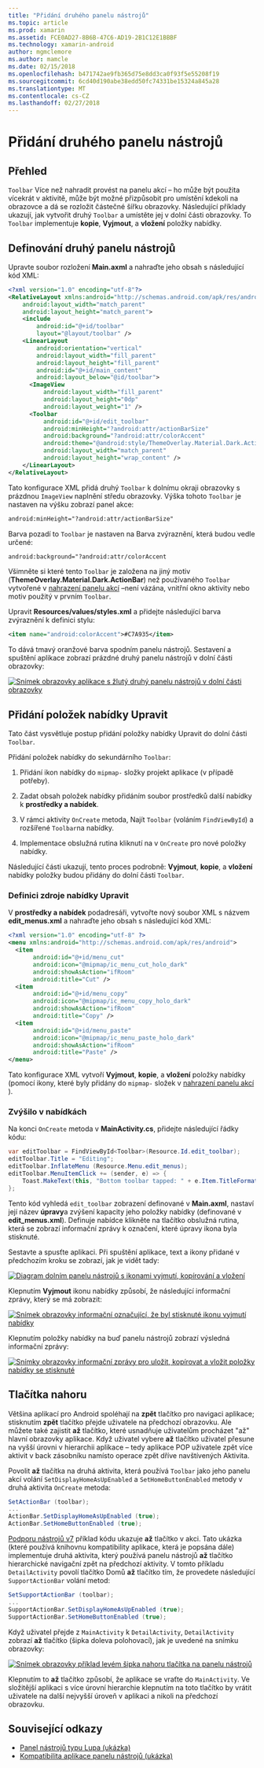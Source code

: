 ```yaml
---
title: "Přidání druhého panelu nástrojů"
ms.topic: article
ms.prod: xamarin
ms.assetid: FCE0AD27-8B6B-47C6-AD19-2B1C12E1BBBF
ms.technology: xamarin-android
author: mgmclemore
ms.author: mamcle
ms.date: 02/15/2018
ms.openlocfilehash: b471742ae9fb365d75e8dd3ca0f93f5e55208f19
ms.sourcegitcommit: 6cd40d190abe38edd50fc74331be15324a845a28
ms.translationtype: MT
ms.contentlocale: cs-CZ
ms.lasthandoff: 02/27/2018
---
```

# <a name="adding-a-second-toolbar"></a>Přidání druhého panelu nástrojů

<a name="overview" />

## <a name="overview"></a>Přehled 

`Toolbar` Více než nahradit provést na panelu akcí &ndash; ho může být použita vícekrát v aktivitě, může být možné přizpůsobit pro umístění kdekoli na obrazovce a dá se rozložit částečné šířku obrazovky. Následující příklady ukazují, jak vytvořit druhý `Toolbar` a umístěte jej v dolní části obrazovky. To `Toolbar` implementuje **kopie**, **Vyjmout**, a **vložení** položky nabídky. 

<a name="define_second" />

## <a name="define-the-second-toolbar"></a>Definování druhý panelu nástrojů 

Upravte soubor rozložení **Main.axml** a nahraďte jeho obsah s následující kód XML:

```xml
<?xml version="1.0" encoding="utf-8"?>
<RelativeLayout xmlns:android="http://schemas.android.com/apk/res/android"
    android:layout_width="match_parent"
    android:layout_height="match_parent">
    <include
        android:id="@+id/toolbar"
        layout="@layout/toolbar" />
    <LinearLayout
        android:orientation="vertical"
        android:layout_width="fill_parent"
        android:layout_height="fill_parent"
        android:id="@+id/main_content"
        android:layout_below="@id/toolbar">
      <ImageView
          android:layout_width="fill_parent"
          android:layout_height="0dp"
          android:layout_weight="1" />
      <Toolbar
          android:id="@+id/edit_toolbar"
          android:minHeight="?android:attr/actionBarSize"
          android:background="?android:attr/colorAccent"
          android:theme="@android:style/ThemeOverlay.Material.Dark.ActionBar"
          android:layout_width="match_parent"
          android:layout_height="wrap_content" />
    </LinearLayout>
</RelativeLayout>
```

Tato konfigurace XML přidá druhý `Toolbar` k dolnímu okraji obrazovky s prázdnou `ImageView` naplnění středu obrazovky. Výška tohoto `Toolbar` je nastaven na výšku zobrazí panel akce: 

```xml
android:minHeight="?android:attr/actionBarSize"
```

Barva pozadí to `Toolbar` je nastaven na Barva zvýraznění, která budou vedle určené:

```xml
android:background="?android:attr/colorAccent
```

Všimněte si které tento `Toolbar` je založena na jiný motiv (**ThemeOverlay.Material.Dark.ActionBar**) než používaného `Toolbar` vytvořené v [nahrazení panelu akcí](~/android/user-interface/controls/tool-bar/replacing-the-action-bar.md) &ndash;není vázána, vnitřní okno aktivity nebo motiv použitý v prvním `Toolbar`.

Upravit **Resources/values/styles.xml** a přidejte následující barva zvýraznění k definici stylu: 

```xml
<item name="android:colorAccent">#C7A935</item>
```

To dává tmavý oranžové barva spodním panelu nástrojů. Sestavení a spuštění aplikace zobrazí prázdné druhý panelu nástrojů v dolní části obrazovky: 

[![Snímek obrazovky aplikace s žlutý druhý panelu nástrojů v dolní části obrazovky](adding-a-second-toolbar-images/01-second-toolbar-sml.png)](adding-a-second-toolbar-images/01-second-toolbar.png)


<a name="second_menus" />
 
## <a name="add-edit-menu-items"></a>Přidání položek nabídky Upravit 

Tato část vysvětluje postup přidání položky nabídky Upravit do dolní části `Toolbar`. 

Přidání položek nabídky do sekundárního `Toolbar`: 

1.  Přidání ikon nabídky do `mipmap-` složky projekt aplikace (v případě potřeby).

2.  Zadat obsah položek nabídky přidáním soubor prostředků další nabídky k **prostředky a nabídek**. 

3.  V rámci aktivity `OnCreate` metoda, Najít `Toolbar` (voláním `FindViewById`) a rozšířené `Toolbar`na nabídky.

4.  Implementace obslužná rutina kliknutí na v `OnCreate` pro nové položky nabídky. 

Následující části ukazují, tento proces podrobně: **Vyjmout**, **kopie**, a **vložení** nabídky položky budou přidány do dolní části `Toolbar`. 


<a name="second_resource" />

### <a name="define-the-edit-menu-resource"></a>Definici zdroje nabídky Upravit

V **prostředky a nabídek** podadresáři, vytvořte nový soubor XML s názvem **edit_menus.xml** a nahraďte jeho obsah s následující kód XML:

```xml
<?xml version="1.0" encoding="utf-8" ?>
<menu xmlns:android="http://schemas.android.com/apk/res/android">
  <item
       android:id="@+id/menu_cut"
       android:icon="@mipmap/ic_menu_cut_holo_dark"
       android:showAsAction="ifRoom"
       android:title="Cut" />
  <item
       android:id="@+id/menu_copy"
       android:icon="@mipmap/ic_menu_copy_holo_dark"
       android:showAsAction="ifRoom"
       android:title="Copy" />
  <item
       android:id="@+id/menu_paste"
       android:icon="@mipmap/ic_menu_paste_holo_dark"
       android:showAsAction="ifRoom"
       android:title="Paste" />
</menu>
```

Tato konfigurace XML vytvoří **Vyjmout**, **kopie**, a **vložení** položky nabídky (pomocí ikony, které byly přidány do `mipmap-` složek v [nahrazení panelu akcí ](~/android/user-interface/controls/tool-bar/replacing-the-action-bar.md)).


<a name="inflate_menus" />

### <a name="inflate-the-menus"></a>Zvýšilo v nabídkách

Na konci `OnCreate` metoda v **MainActivity.cs**, přidejte následující řádky kódu: 

```csharp
var editToolbar = FindViewById<Toolbar>(Resource.Id.edit_toolbar);
editToolbar.Title = "Editing";
editToolbar.InflateMenu (Resource.Menu.edit_menus);
editToolbar.MenuItemClick += (sender, e) => {
    Toast.MakeText(this, "Bottom toolbar tapped: " + e.Item.TitleFormatted, ToastLength.Short).Show();
};
```

Tento kód vyhledá `edit_toolbar` zobrazení definované v **Main.axml**, nastaví její název **úpravy**a zvýšení kapacity jeho položky nabídky (definované v **edit_menus.xml**). Definuje nabídce klikněte na tlačítko obslužná rutina, která se zobrazí informační zprávy k označení, které úpravy ikona byla stisknuté. 

Sestavte a spusťte aplikaci. Při spuštění aplikace, text a ikony přidané v předchozím kroku se zobrazí, jak je vidět tady: 

[![Diagram dolním panelu nástrojů s ikonami vyjmutí, kopírování a vložení](adding-a-second-toolbar-images/02-bottom-toolbar-sml.png)](adding-a-second-toolbar-images/02-bottom-toolbar.png)

Klepnutím **Vyjmout** ikonu nabídky způsobí, že následující informační zprávy, který se má zobrazit: 

[![Snímek obrazovky informační označující, že byl stisknuté ikonu vyjmutí nabídky](adding-a-second-toolbar-images/03-bottom-tapped-sml.png)](adding-a-second-toolbar-images/03-bottom-tapped.png)

Klepnutím položky nabídky na buď panelu nástrojů zobrazí výsledná informační zprávy: 

[![Snímky obrazovky informační zprávy pro uložit, kopírovat a vložit položky nabídky se stisknuté](adding-a-second-toolbar-images/04-menu-action-sml.png)](adding-a-second-toolbar-images/04-menu-action.png)


<a name="up_button" />

## <a name="the-up-button"></a>Tlačítka nahoru 

Většina aplikací pro Android spoléhají na **zpět** tlačítko pro navigaci aplikace; stisknutím **zpět** tlačítko přejde uživatele na předchozí obrazovku.
Ale můžete také zajistit **až** tlačítko, které usnadňuje uživatelům procházet "až" hlavní obrazovky aplikace. Když uživatel vybere **až** tlačítko uživatel přesune na vyšší úrovni v hierarchii aplikace &ndash; tedy aplikace POP uživatele zpět více aktivit v back zásobníku namísto operace zpět dříve navštívených Aktivita. 

Povolit **až** tlačítka na druhá aktivita, která používá `Toolbar` jako jeho panelu akcí volání `SetDisplayHomeAsUpEnabled` a `SetHomeButtonEnabled` metody v druhá aktivita `OnCreate` metoda:

```csharp
SetActionBar (toolbar);
...
ActionBar.SetDisplayHomeAsUpEnabled (true);
ActionBar.SetHomeButtonEnabled (true);
```

[Podporu nástrojů v7](https://developer.xamarin.com/samples/monodroid/Supportv7/AppCompat/Toolbar/) příklad kódu ukazuje **až** tlačítko v akci. Tato ukázka (které používá knihovnu kompatibility aplikace, která je popsána dále) implementuje druhá aktivita, který používá panelu nástrojů **až** tlačítko hierarchické navigační zpět na předchozí aktivity. V tomto příkladu `DetailActivity` povolí tlačítko Domů **až** tlačítko tím, že provedete následující `SupportActionBar` volání metod: 

```csharp
SetSupportActionBar (toolbar);
...
SupportActionBar.SetDisplayHomeAsUpEnabled (true);
SupportActionBar.SetHomeButtonEnabled (true);
```

Když uživatel přejde z `MainActivity` k `DetailActivity`, `DetailActivity` zobrazí **až** tlačítko (šipka doleva polohovací), jak je uvedené na snímku obrazovky:

[![Snímek obrazovky příklad levém šipka nahoru tlačítka na panelu nástrojů](adding-a-second-toolbar-images/05-up-button-sml.png)](adding-a-second-toolbar-images/05-up-button.png)

Klepnutím to **až** tlačítko způsobí, že aplikace se vraťte do `MainActivity`. Ve složitější aplikaci s více úrovní hierarchie klepnutím na toto tlačítko by vrátit uživatele na další nejvyšší úroveň v aplikaci a nikoli na předchozí obrazovku. 



## <a name="related-links"></a>Související odkazy

- [Panel nástrojů typu Lupa (ukázka)](https://developer.xamarin.com/samples/monodroid/android5.0/Toolbar/)
- [Kompatibilita aplikace panelu nástrojů (ukázka)](https://developer.xamarin.com/samples/monodroid/Supportv7/AppCompat/Toolbar/)
